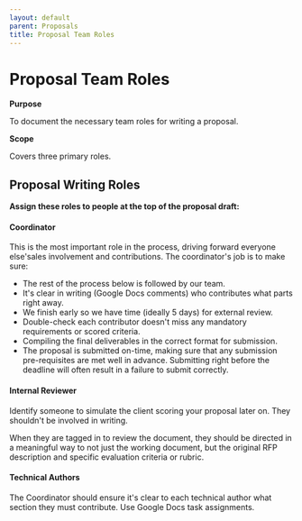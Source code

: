 ```yaml
---
layout: default
parent: Proposals
title: Proposal Team Roles
---
```


# Proposal Team Roles

**Purpose**

To document the necessary team roles for writing a proposal.

**Scope**

Covers three primary roles.

## Proposal Writing Roles

**Assign these roles to people at the top of the proposal draft:**

#### Coordinator

This is the most important role in the process, driving forward everyone
else'sales involvement and contributions. The coordinator's job is to
make sure: 
* The rest of the process below is followed by our team. 
* It's clear in writing (Google Docs comments) who contributes what parts
right away. 
* We finish early so we have time (ideally 5 days) for
external review. 
* Double-check each contributor doesn't miss any
mandatory requirements or scored criteria. 
* Compiling the final
deliverables in the correct format for submission. 
* The proposal is
submitted on-time, making sure that any submission pre-requisites are
met well in advance. Submitting right before the deadline will often
result in a failure to submit correctly.

#### Internal Reviewer

Identify someone to simulate the client scoring your proposal later on.
They shouldn't be involved in writing.

When they are tagged in to review the document, they should be directed
in a meaningful way to not just the working document, but the original
RFP description and specific evaluation criteria or rubric.

#### Technical Authors

The Coordinator should ensure it's clear to each technical author what
section they must contribute. Use Google Docs task assignments.
